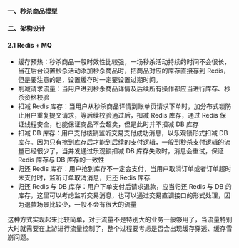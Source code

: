 #### 一、秒杀商品模型

[](https://raw.githubusercontent.com/zchen96/java-memo/master/image/%E4%B8%9A%E5%8A%A1/4.%E7%A7%92%E6%9D%80%E6%A8%A1%E5%9E%8B.png)

#### 二、架构设计

#### 2.1 Redis + MQ

[](https://raw.githubusercontent.com/zchen96/java-memo/master/image/%E4%B8%9A%E5%8A%A1/5.%E7%A7%92%E6%9D%80%E6%9E%B6%E6%9E%84-redis-mq.png)

- 缓存预热：秒杀商品一般时效性比较强，一场秒杀活动持续的时间不会很长，当在后台设置秒杀活动添加秒杀商品时，把商品对应的库存直接存到 Redis，但是要注意的是，设置缓存时一定要设置过期时间。
- 削减请求流量：当用户进到秒杀商品详情及后续所有操作都应当进行库存、秒杀资格校验
- 扣减 Redis 库存：当用户从秒杀商品详情到账单页请求下单时，加分布式锁防止用户重复提交请求，等后续校验通过后，扣减 Redis 库存，通过 Redis 保证线程安全，也能保证商品不会超卖，但是此时并不扣减 DB 库存
- 扣减 DB 库存：用户支付核销监听交易支付成功消息，以乐观锁形式扣减 DB 库存。因为只有抢到库存后才能到后续的支付逻辑，一般到秒杀支付逻辑的流量已经很少了，当并发通过乐观锁扣减 DB 库存失败时，消息会重试，保证 Redis 库存与 DB 库存的一致性
- 归还 Redis 库存：用户抢到库存不一定会支付，当用户取消订单或者订单超时未支付时，监听订单取消消息，归还 Redis 库存
- 归还 Redis 与 DB 库存：用户下单支付后请求退款，应当归还 Redis 与 DB 的库存，这里可以考虑监听交易消息，也可以通过交易直调接口的形式处理，因为退款场景比较少，一般不会有很大的流量

这种方式实现起来比较简单，对于流量不是特别大的业务一般够用了，当流量特别大时就需要在上游进行流量控制了，整个过程要考虑是否会出现缓存穿透、缓存雪崩问题。